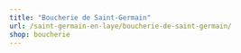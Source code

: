 ```yaml
---
title: "Boucherie de Saint-Germain"
url: /saint-germain-en-laye/boucherie-de-saint-germain/
shop: boucherie
---
```

